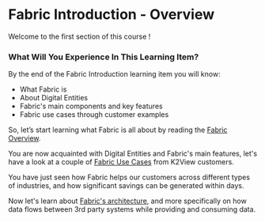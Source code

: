 # Fabric Introduction - Overview

Welcome to the first section of this course !

 

### What Will You Experience In This Learning Item?

By the end of the Fabric Introduction learning item you will know:

- What Fabric is
- About Digital Entities
- Fabric's main components and key features
- Fabric use cases through customer examples



So, let’s start learning what Fabric is all about by reading the [Fabric Overview](/articles/01_fabric_overview/01_what%20is%20fabric.md).

You are now acquainted with Digital Entities and Fabric's main features, let's have a look at a couple of [Fabric Use Cases](/academy/Training_Level_1/01_Fabric_Introduction/1_5_Fabric_UseCases.md) from K2View customers.

You have just seen how Fabric helps our customers across different types of industries, and how significant savings can be generated within days.

Now let's learn about [Fabric's architecture](/academy/Training_Level_1/02_Fabric_Architecture/2_1_FabricArchitectureOverview.md), and more specifically on how data flows between 3rd party systems while providing and consuming data.
